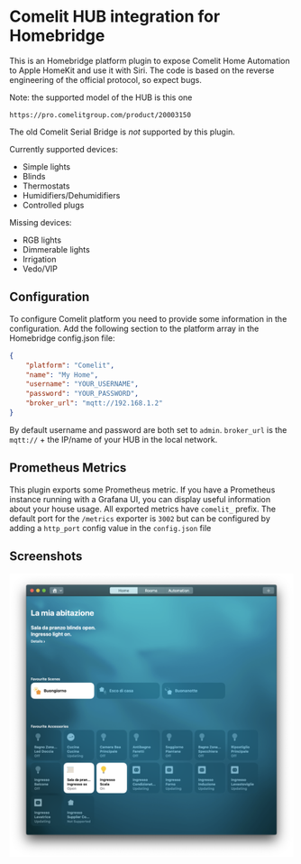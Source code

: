 # Comelit HUB integration for Homebridge

This is an Homebridge platform plugin to expose Comelit Home Automation to Apple HomeKit and use it with Siri.
The code is based on the reverse engineering of the official protocol, so expect bugs.

Note: the supported model of the HUB is this one 
    
    https://pro.comelitgroup.com/product/20003150

The old Comelit Serial Bridge is _not_ supported by this plugin.

Currently supported devices:

- Simple lights
- Blinds
- Thermostats
- Humidifiers/Dehumidifiers
- Controlled plugs

Missing devices:

- RGB lights
- Dimmerable lights
- Irrigation
- Vedo/VIP

## Configuration

To configure Comelit platform you need to provide some information in the configuration.
Add the following section to the platform array in the Homebridge config.json file:

```json
{
    "platform": "Comelit",
    "name": "My Home",
    "username": "YOUR_USERNAME",
    "password": "YOUR_PASSWORD",
    "broker_url": "mqtt://192.168.1.2"
}
```

By default username and password are both set to `admin`.
`broker_url` is the `mqtt://` + the IP/name of your HUB in the local network.

## Prometheus Metrics
This plugin exports some Prometheus metric. If you have a Prometheus instance running with a Grafana UI,
you can display useful information about your house usage. All exported metrics have `comelit_` prefix.
The default port for the `/metrics` exporter is `3002` but can be configured by adding a `http_port` config value in 
the `config.json` file   

## Screenshots
![Home application screenshot](./images/home.png)
